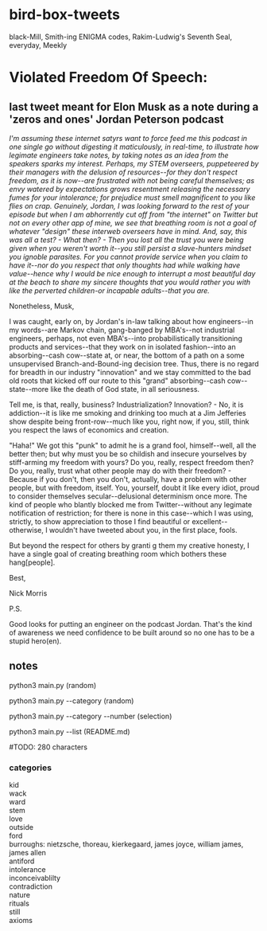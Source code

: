 # bird-box-tweets
black-Mill, Smith-ing ENIGMA codes, Rakim-Ludwig's Seventh Seal, everyday, Meekly

# Violated Freedom Of Speech:
## last tweet meant for Elon Musk as a note during a 'zeros and ones' Jordan Peterson podcast
*I'm assuming these internet satyrs want to force feed me this podcast in one single go without digesting it maticulously, in real-time, to illustrate how legimate engineers take notes, by taking notes as an idea from the speakers sparks my interest. Perhaps, my STEM overseers, puppeteered by their managers with the delusion of resources--for they don't respect freedom, as it is now--are frustrated with not being careful themselves; as envy watered by expectations grows resentment releasing the necessary fumes for your intolerance; for prejudice must smell magnificent to you like flies on crap.*
*Genuinely, Jordan, I was looking forward to the rest of your episode but when I am abhorrently cut off from "the internet" on Twitter but not on every other app of mine, we see that breathing room is not a goal of whatever "design" these interweb overseers have in mind. And, say, this was all a test? - What then? - Then you lost all the trust you were being given when you weren't worth it--you still persist a slave-hunters mindset you ignoble parasites. For you cannot provide service when you claim to have it--nor do you respect that only thoughts had while walking have value--hence why I would be nice enough to interrupt a most beautiful day at the beach to share my sincere thoughts that you would rather you with like the perverted children-or incapable adults--that you are.*

Nonetheless, Musk,

I was caught, early on, by Jordan's in-law talking about how engineers--in my words--are Markov chain, gang-banged by MBA's--not industrial engineers, perhaps, not even MBA's--into probabilistically transitioning products and services--that they work on in isolated fashion--into an absorbing--cash cow--state at, or near, the bottom of a path on a some unsupervised Branch-and-Bound-ing decision tree. Thus, there is no regard for breadth in our industry "innovation" and we stay committed to the bad old roots that kicked off our route to this "grand" absorbing--cash cow--state--more like the death of God state, in all seriousness.

Tell me, is that, really, business? Industrialization? Innovation? - No, it is addiction--it is like me smoking and drinking too much at a Jim Jefferies show despite being front-row--much like you, right now, if you, still, think you respect the laws of economics and creation. 

"Haha!" We got this "punk" to admit he is a grand fool, himself--well, all the better then; but why must you be so childish and insecure yourselves by stiff-arming my freedom with yours? Do you, really, respect freedom then? Do you, really, trust what other people may do with their freedom? - Because if you don't, then you don't, actually, have a problem with other people, but with freedom, itself. You, yourself, doubt it like every idiot, proud to consider themselves secular--delusional determinism once more. The kind of people who blantly blocked me from Twitter--without any legimate notification of restriction; for there is none in this case--which I was using, strictly, to show appreciation to those I find beautiful or excellent--otherwise, I wouldn't have tweeted about you, in the first place, fools.

But beyond the respect for others by granti g them my creative honesty, I have a single goal of creating breathing room which bothers these hang[people].

Best,

Nick Morris

P.S. 

Good looks for putting an engineer on the podcast Jordan. That's the kind of awareness we need confidence to be built around so no one has to be a stupid hero(en).
 
## notes
python3 main.py (random) 

python3 main.py --category (random)

python3 main.py --category --number (selection)

python3 main.py --list (README.md)

#TODO: 280 characters

### categories

kid  
wack  
ward  
stem  
love  
outside  
ford  
burroughs: nietzsche, thoreau, kierkegaard, james joyce, william james, james allen  
antiford  
intolerance  
inconceivablilty  
contradiction  
nature  
rituals  
still  
axioms  
